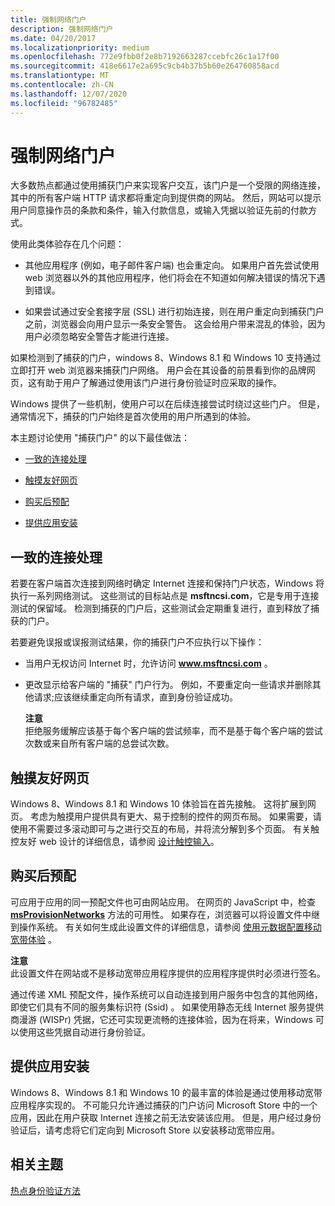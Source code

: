 ```yaml
---
title: 强制网络门户
description: 强制网络门户
ms.date: 04/20/2017
ms.localizationpriority: medium
ms.openlocfilehash: 772e9fbb0f2e8b7192663287ccebfc26c1a17f00
ms.sourcegitcommit: 418e6617e2a695c9cb4b37b5b60e264760858acd
ms.translationtype: MT
ms.contentlocale: zh-CN
ms.lasthandoff: 12/07/2020
ms.locfileid: "96782485"
---
```

# <a name="captive-portals"></a>强制网络门户


大多数热点都通过使用捕获门户来实现客户交互，该门户是一个受限的网络连接，其中的所有客户端 HTTP 请求都将重定向到提供商的网站。 然后，网站可以提示用户同意操作员的条款和条件，输入付款信息，或输入凭据以验证先前的付款方式。

使用此类体验存在几个问题：

-   其他应用程序 (例如，电子邮件客户端) 也会重定向。 如果用户首先尝试使用 web 浏览器以外的其他应用程序，他们将会在不知道如何解决错误的情况下遇到错误。

-   如果尝试通过安全套接字层 (SSL) 进行初始连接，则在用户重定向到捕获门户之前，浏览器会向用户显示一条安全警告。 这会给用户带来混乱的体验，因为用户必须忽略安全警告才能进行连接。

如果检测到了捕获的门户，windows 8、Windows 8.1 和 Windows 10 支持通过立即打开 web 浏览器来捕获门户网络。 用户会在其设备的前景看到你的品牌网页，这有助于用户了解通过使用该门户进行身份验证时应采取的操作。

Windows 提供了一些机制，使用户可以在后续连接尝试时绕过这些门户。 但是，通常情况下，捕获的门户始终是首次使用的用户所遇到的体验。

本主题讨论使用 "捕获门户" 的以下最佳做法：

-   [一致的连接处理](#cch)

-   [触摸友好网页](#touchfr)

-   [购买后预配](#pap)

-   [提供应用安装](#appinst)

## <a name="span-idcchspanspan-idcchspanconsistent-connection-handling"></a><span id="cch"></span><span id="CCH"></span>一致的连接处理


若要在客户端首次连接到网络时确定 Internet 连接和保持门户状态，Windows 将执行一系列网络测试。 这些测试的目标站点是 **msftncsi.com**，它是专用于连接测试的保留域。 检测到捕获的门户后，这些测试会定期重复进行，直到释放了捕获的门户。

若要避免误报或误报测试结果，你的捕获门户不应执行以下操作：

- 当用户无权访问 Internet 时，允许访问 <strong>www.msftncsi.com</strong> 。

- 更改显示给客户端的 "捕获" 门户行为。 例如，不要重定向一些请求并删除其他请求;应该继续重定向所有请求，直到身份验证成功。

  **注意**  
  拒绝服务缓解应该基于每个客户端的尝试频率，而不是基于每个客户端的尝试次数或来自所有客户端的总尝试次数。

     

## <a name="span-idtouchfrspanspan-idtouchfrspantouch-friendly-web-pages"></a><span id="touchfr"></span><span id="TOUCHFR"></span>触摸友好网页


Windows 8、Windows 8.1 和 Windows 10 体验旨在首先接触。 这将扩展到网页。 考虑为触摸用户提供具有更大、易于控制的控件的网页布局。 如果需要，请使用不需要过多滚动即可与之进行交互的布局，并将流分解到多个页面。 有关触控友好 web 设计的详细信息，请参阅 [设计触控输入](https://msdn.microsoft.com/library/windows/apps/hh465415.aspx)。

## <a name="span-idpapspanspan-idpapspanprovision-after-purchase"></a><span id="pap"></span><span id="PAP"></span>购买后预配


可应用于应用的同一预配文件也可由网站应用。 在网页的 JavaScript 中，检查 [**msProvisionNetworks**](/previous-versions/windows/internet-explorer/ie-developer/platform-apis/dn529170(v=vs.85)) 方法的可用性。 如果存在，浏览器可以将设置文件中继到操作系统。 有关如何生成此设置文件的详细信息，请参阅 [使用元数据配置移动宽带体验](using-metadata-to-configure-mobile-broadband-experiences.md) 。

**注意**  
此设置文件在网站或不是移动宽带应用程序提供的应用程序提供时必须进行签名。

 

通过传递 XML 预配文件，操作系统可以自动连接到用户服务中包含的其他网络，即使它们具有不同的服务集标识符 (Ssid) 。 如果使用静态无线 Internet 服务提供商漫游 (WISPr) 凭据，它还可实现更流畅的连接体验，因为在将来，Windows 可以使用这些凭据自动进行身份验证。

## <a name="span-idappinstspanspan-idappinstspanoffer-app-installation"></a><span id="appinst"></span><span id="APPINST"></span>提供应用安装


Windows 8、Windows 8.1 和 Windows 10 的最丰富的体验是通过使用移动宽带应用程序实现的。 不可能只允许通过捕获的门户访问 Microsoft Store 中的一个应用，因此在用户获取 Internet 连接之前无法安装该应用。 但是，用户经过身份验证后，请考虑将它们定向到 Microsoft Store 以安装移动宽带应用。

## <a name="span-idrelated_topicsspanrelated-topics"></a><span id="related_topics"></span>相关主题


[热点身份验证方法](integrating-windows-with-wireless-hotspots.md)

 

